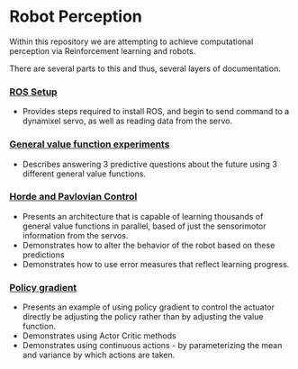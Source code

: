 # Robot Perception
Within this repository we are attempting to achieve computational perception via Reinforcement learning and robots.

There are several parts to this and thus, several layers of documentation.

### [ROS Setup](Documentation/ROSSetup/README.md)
- Provides steps required to install ROS, and begin to send command to a dynamixel servo, as well as reading data from the servo.

### [General value function experiments](Documentation/RobotModule2/README.md)
- Describes answering 3 predictive questions about the future using 3 different general value functions.

### [Horde and Pavlovian Control](Documentation/RobotModule3/README.md)
- Presents an architecture that is capable of learning thousands of general value functions in parallel, based of just the sensorimotor information from the servos. 
- Demonstrates how to alter the behavior of the robot based on these predictions
- Demonstrates how to use error measures that reflect learning progress.

### [Policy gradient](Documentation/RobotModule4/RobotModule4WriteUp.pdf)
- Presents an example of using policy gradient to control the actuator directly be adjusting the policy rather than by adjusting the value function.
- Demonstrates using Actor Critic methods
- Demonstrates using continuous actions - by parameterizing the mean and variance by which actions are taken.